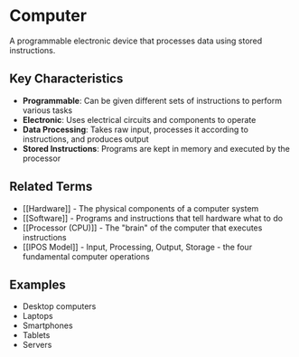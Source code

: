 # Computer

A programmable electronic device that processes data using stored instructions.

## Key Characteristics
- **Programmable**: Can be given different sets of instructions to perform various tasks
- **Electronic**: Uses electrical circuits and components to operate
- **Data Processing**: Takes raw input, processes it according to instructions, and produces output
- **Stored Instructions**: Programs are kept in memory and executed by the processor

## Related Terms
- [[Hardware]] - The physical components of a computer system
- [[Software]] - Programs and instructions that tell hardware what to do
- [[Processor (CPU)]] - The "brain" of the computer that executes instructions
- [[IPOS Model]] - Input, Processing, Output, Storage - the four fundamental computer operations

## Examples
- Desktop computers
- Laptops
- Smartphones
- Tablets
- Servers
